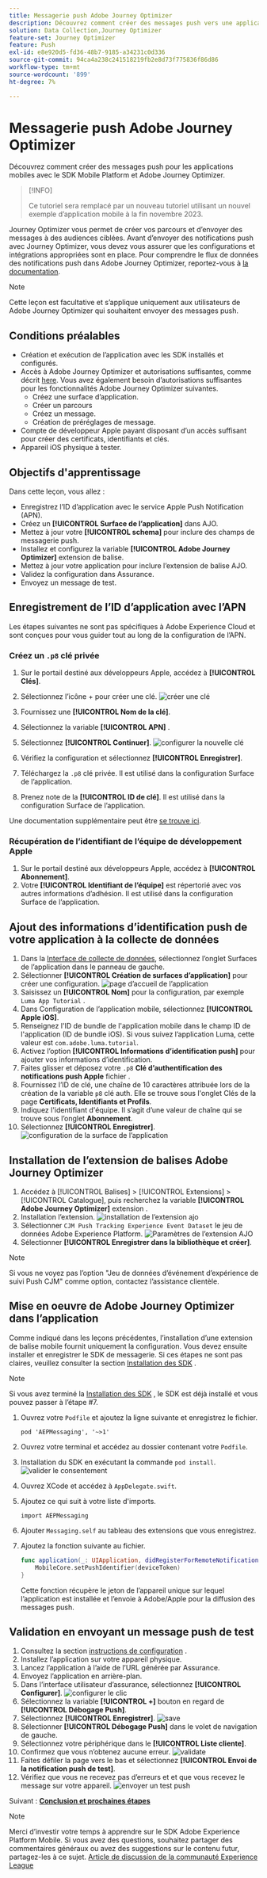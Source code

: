 ```yaml
---
title: Messagerie push Adobe Journey Optimizer
description: Découvrez comment créer des messages push vers une application mobile à l’aide du SDK Mobile Platform et de Adobe Journey Optimizer.
solution: Data Collection,Journey Optimizer
feature-set: Journey Optimizer
feature: Push
exl-id: e8e920d5-fd36-48b7-9185-a34231c0d336
source-git-commit: 94ca4a238c241518219fb2e8d73f775836f86d86
workflow-type: tm+mt
source-wordcount: '899'
ht-degree: 7%

---
```


# Messagerie push Adobe Journey Optimizer

Découvrez comment créer des messages push pour les applications mobiles avec le SDK Mobile Platform et Adobe Journey Optimizer.

>[!INFO]
>
> Ce tutoriel sera remplacé par un nouveau tutoriel utilisant un nouvel exemple d’application mobile à la fin novembre 2023.

Journey Optimizer vous permet de créer vos parcours et d’envoyer des messages à des audiences ciblées. Avant d’envoyer des notifications push avec Journey Optimizer, vous devez vous assurer que les configurations et intégrations appropriées sont en place. Pour comprendre le flux de données des notifications push dans Adobe Journey Optimizer, reportez-vous à [la documentation](https://experienceleague.adobe.com/docs/journey-optimizer/using/configuration/configuration-message/push-config/push-gs.html).

>[!NOTE]
>
>Cette leçon est facultative et s’applique uniquement aux utilisateurs de Adobe Journey Optimizer qui souhaitent envoyer des messages push.


## Conditions préalables

* Création et exécution de l’application avec les SDK installés et configurés.
* Accès à Adobe Journey Optimizer et autorisations suffisantes, comme décrit [here](https://experienceleague.adobe.com/docs/journey-optimizer/using/configuration/configuration-message/push-config/push-configuration.html?lang=en). Vous avez également besoin d’autorisations suffisantes pour les fonctionnalités Adobe Journey Optimizer suivantes.
   * Créez une surface d’application.
   * Créer un parcours
   * Créez un message.
   * Création de préréglages de message.
* Compte de développeur Apple payant disposant d’un accès suffisant pour créer des certificats, identifiants et clés.
* Appareil iOS physique à tester.

## Objectifs d&#39;apprentissage

Dans cette leçon, vous allez :

* Enregistrez l’ID d’application avec le service Apple Push Notification (APN).
* Créez un **[!UICONTROL Surface de l’application]** dans AJO.
* Mettez à jour votre **[!UICONTROL schema]** pour inclure des champs de messagerie push.
* Installez et configurez la variable **[!UICONTROL Adobe Journey Optimizer]** extension de balise.
* Mettez à jour votre application pour inclure l’extension de balise AJO.
* Validez la configuration dans Assurance.
* Envoyez un message de test.


## Enregistrement de l’ID d’application avec l’APN

Les étapes suivantes ne sont pas spécifiques à Adobe Experience Cloud et sont conçues pour vous guider tout au long de la configuration de l’APN.

### Créez un `.p8` clé privée

1. Sur le portail destiné aux développeurs Apple, accédez à **[!UICONTROL Clés]**.
1. Sélectionnez l’icône + pour créer une clé.
   ![créer une clé](assets/mobile-push-apple-dev-new-key.png)

1. Fournissez une **[!UICONTROL Nom de la clé]**.
1. Sélectionnez la variable **[!UICONTROL APN]** .
1. Sélectionnez **[!UICONTROL Continuer]**.
   ![configurer la nouvelle clé](assets/mobile-push-apple-dev-config-key.png)
1. Vérifiez la configuration et sélectionnez **[!UICONTROL Enregistrer]**.
1. Téléchargez la `.p8` clé privée. Il est utilisé dans la configuration Surface de l’application.
1. Prenez note de la **[!UICONTROL ID de clé]**. Il est utilisé dans la configuration Surface de l’application.

Une documentation supplémentaire peut être [se trouve ici](https://help.apple.com/developer-account/#/devcdfbb56a3).

### Récupération de l’identifiant de l’équipe de développement Apple

1. Sur le portail destiné aux développeurs Apple, accédez à **[!UICONTROL Abonnement]**.
1. Votre **[!UICONTROL Identifiant de l’équipe]** est répertorié avec vos autres informations d’adhésion. Il est utilisé dans la configuration Surface de l’application.

## Ajout des informations d’identification push de votre application à la collecte de données

1. Dans la [Interface de collecte de données](https://experience.adobe.com/data-collection/), sélectionnez l’onglet Surfaces de l’application dans le panneau de gauche.
1. Sélectionner **[!UICONTROL Création de surfaces d’application]** pour créer une configuration.
   ![page d’accueil de l’application](assets/mobile-push-app-surface.png)
1. Saisissez un **[!UICONTROL Nom]** pour la configuration, par exemple `Luma App Tutorial`  .
1. Dans Configuration de l’application mobile, sélectionnez **[!UICONTROL Apple iOS]**.
1. Renseignez l&#39;ID de bundle de l&#39;application mobile dans le champ ID de l&#39;application (ID de bundle iOS). Si vous suivez l’application Luma, cette valeur est `com.adobe.luma.tutorial`.
1. Activez l’option **[!UICONTROL Informations d’identification push]** pour ajouter vos informations d’identification.
1. Faites glisser et déposez votre `.p8` **Clé d’authentification des notifications push Apple** fichier .
1. Fournissez l’ID de clé, une chaîne de 10 caractères attribuée lors de la création de la variable `p8` clé auth. Elle se trouve sous l&#39;onglet Clés de la page **Certificats, Identifiants et Profils**.
1. Indiquez l&#39;identifiant d&#39;équipe. Il s’agit d’une valeur de chaîne qui se trouve sous l’onglet **Abonnement**.
1. Sélectionnez **[!UICONTROL Enregistrer]**.
   ![configuration de la surface de l’application](assets/mobile-push-app-surface-config.png)

## Installation de l’extension de balises Adobe Journey Optimizer

1. Accédez à [!UICONTROL Balises] > [!UICONTROL Extensions] > [!UICONTROL Catalogue], puis recherchez la variable **[!UICONTROL Adobe Journey Optimizer]** extension .
1. Installation l’extension.
   ![installation de l’extension ajo](assets/mobile-push-tags-install.png)
1. Sélectionner `CJM Push Tracking Experience Event Dataset` le jeu de données Adobe Experience Platform.
   ![Paramètres de l’extension AJO](assets/mobile-push-tags-ajo.png)
1. Sélectionner **[!UICONTROL Enregistrer dans la bibliothèque et créer]**.

>[!NOTE]
>Si vous ne voyez pas l’option &quot;Jeu de données d’événement d’expérience de suivi Push CJM&quot; comme option, contactez l’assistance clientèle.
>

## Mise en oeuvre de Adobe Journey Optimizer dans l’application

Comme indiqué dans les leçons précédentes, l’installation d’une extension de balise mobile fournit uniquement la configuration. Vous devez ensuite installer et enregistrer le SDK de messagerie. Si ces étapes ne sont pas claires, veuillez consulter la section [Installation des SDK](install-sdks.md) .

>[!NOTE]
>
>Si vous avez terminé la [Installation des SDK](install-sdks.md) , le SDK est déjà installé et vous pouvez passer à l’étape #7.

1. Ouvrez votre `Podfile` et ajoutez la ligne suivante et enregistrez le fichier.

   `pod 'AEPMessaging', '~>1'`
1. Ouvrez votre terminal et accédez au dossier contenant votre `Podfile`.
1. Installation du SDK en exécutant la commande `pod install`.
   ![valider le consentement](assets/mobile-push-terminal-install.png)
1. Ouvrez XCode et accédez à `AppDelegate.swift`.
1. Ajoutez ce qui suit à votre liste d&#39;imports.

   `import AEPMessaging`
1. Ajouter `Messaging.self` au tableau des extensions que vous enregistrez.
1. Ajoutez la fonction suivante au fichier.

   ```swift
   func application(_: UIApplication, didRegisterForRemoteNotificationsWithDeviceToken deviceToken: Data) {
       MobileCore.setPushIdentifier(deviceToken)
   }
   ```

   Cette fonction récupère le jeton de l’appareil unique sur lequel l’application est installée et l’envoie à Adobe/Apple pour la diffusion des messages push.

## Validation en envoyant un message push de test

1. Consultez la section [instructions de configuration](assurance.md) .
1. Installez l’application sur votre appareil physique.
1. Lancez l’application à l’aide de l’URL générée par Assurance.
1. Envoyez l’application en arrière-plan.
1. Dans l’interface utilisateur d’assurance, sélectionnez **[!UICONTROL Configurer]**.
   ![configurer le clic](assets/mobile-push-validate-config.png)
1. Sélectionnez la variable **[!UICONTROL +]** bouton en regard de **[!UICONTROL Débogage Push]**.
1. Sélectionnez **[!UICONTROL Enregistrer]**.
   ![save](assets/mobile-push-validate-save.png)
1. Sélectionner **[!UICONTROL Débogage Push]** dans le volet de navigation de gauche.
1. Sélectionnez votre périphérique dans le **[!UICONTROL Liste cliente]**.
1. Confirmez que vous n’obtenez aucune erreur.
   ![validate](assets/mobile-push-validate-confirm.png)
1. Faites défiler la page vers le bas et sélectionnez **[!UICONTROL Envoi de la notification push de test]**.
1. Vérifiez que vous ne recevez pas d’erreurs et et que vous recevez le message sur votre appareil.
   ![envoyer un test push](assets/mobile-push-validate-send-test.png)

Suivant : **[Conclusion et prochaines étapes](conclusion.md)**

>[!NOTE]
>
>Merci d’investir votre temps à apprendre sur le SDK Adobe Experience Platform Mobile. Si vous avez des questions, souhaitez partager des commentaires généraux ou avez des suggestions sur le contenu futur, partagez-les à ce sujet. [Article de discussion de la communauté Experience League](https://experienceleaguecommunities.adobe.com/t5/adobe-experience-platform-launch/tutorial-discussion-implement-adobe-experience-cloud-in-mobile/td-p/443796)
